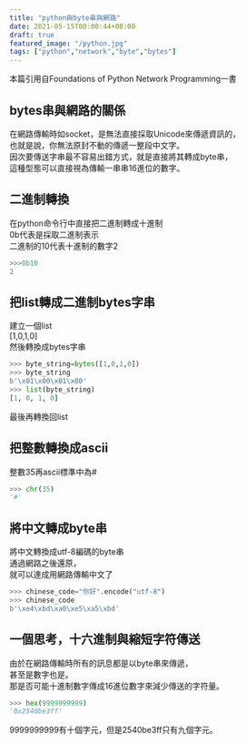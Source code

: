 ```yaml
---
title: "python與byte串與網路"
date: 2021-05-15T00:00:44+08:00
draft: true
featured_image: "/python.jpg"
tags: ["python","network","byte","bytes"]
---
```

本篇引用自Foundations of Python Network Programming一書 
## bytes串與網路的關係
在網路傳輸時如socket，是無法直接採取Unicode來傳遞資訊的，  
也就是說，你無法原封不動的傳遞一整段中文字。  
因次要傳送字串最不容易出錯方式，就是直接將其轉成byte串，  
這種型態可以直接視為傳輸一串串16進位的數字。
## 二進制轉換
在python命令行中直接把二進制轉成十進制  
0b代表是採取二進制表示  
二進制的10代表十進制的數字2
```python
>>>0b10
2
```
## 把list轉成二進制bytes字串
建立一個list  
[1,0,1,0]  
然後轉換成bytes字串
```python
>>> byte_string=bytes([1,0,1,0])
>>> byte_string
b'\x01\x00\x01\x00'
>>> list(byte_string)
[1, 0, 1, 0]
```
最後再轉換回list

## 把整數轉換成ascii
整數35再ascii標準中為#
```python
>>> chr(35)
'#'
```
## 將中文轉成byte串
將中文轉換成utf-8編碼的byte串  
通過網路之後還原，  
就可以達成用網路傳輸中文了  
```python
>>> chinese_code="你好".encode("utf-8")
>>> chinese_code
b'\xe4\xbd\xa0\xe5\xa5\xbd'
```

## 一個思考，十六進制與縮短字符傳送
由於在網路傳輸時所有的訊息都是以byte串來傳遞，  
甚至是數字也是。  
那是否可能十進制數字傳成16進位數字來減少傳送的字符量。  

```python
>>> hex(9999999999)
'0x2540be3ff'
```
9999999999有十個字元，但是2540be3ff只有九個字元。
